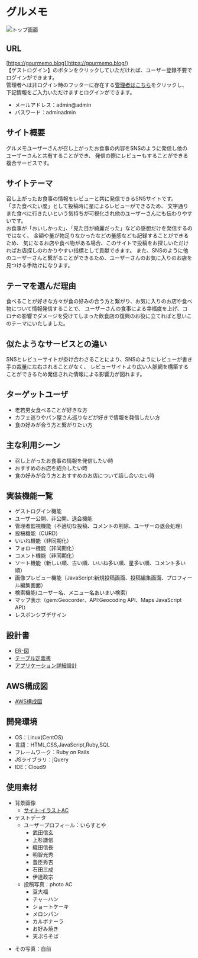 # グルメモ
![トップ画面](https://github.com/purupuruputtyan/gourmemo/assets/125232334/e118b45e-6208-43cc-9d4f-536cc78de3d0)

## URL
[https://gourmemo.blog](https://gourmemo.blog/)</br>
【ゲストログイン】のボタンをクリックしていただければ、ユーザー登録不要でログインができます。</br>
管理者へは非ログイン時のフッターに存在する[管理者はこちら](https://gourmemo.blog/admin/sign_in)をクリックし、</br>
下記情報をご入力いただけますとログインができます。

* メールアドレス：admin@admin
* パスワード：adminadmin

## サイト概要
グルメモユーザーさんが召し上がったお食事の内容をSNSのように発信し他のユーザーさんと共有することができ、
発信の際にレビューもすることができる複合サービスです。

## サイトテーマ
召し上がったお食事の情報をレビューと共に発信できるSNSサイトです。</br>
「また食べたい度」として投稿時に星によるレビューができるため、
文字通りまた食べに行きたいという気持ちが可視化され他のユーザーさんにも伝わりやすいです。</br>
お食事が「おいしかった」、「見た目が綺麗だった」などの感想だけを発信するのではなく、
金額や量が物足りなかったなどの量感なども記録することができるため、
気になるお店や食べ物がある場合、このサイトで投稿をお探しいただければお店探しのわかりやすい指標として貢献できます。
また、SNSのように他のユーザーさんと繋がることができるため、ユーザーさんのお気に入りのお店を見つける手助けになります。

## テーマを選んだ理由
食べることが好きな方々が食の好みの合う方と繋がり、お気に入りのお店や食べ物について情報発信することで、
ユーザーさんの食事による幸福度を上げ、コロナの影響でダメージを受けてしまった飲食店の復興のお役に立てればと思いこのテーマにいたしました。

##  似たようなサービスとの違い
SNSとレビューサイトが掛け合わさることにより、SNSのようにレビューが書き手の裁量に左右されることがなく、
レビューサイトより広い人脈網を構築することができるため発信された情報による影響力が図れます。

## ターゲットユーザ
* 老若男女食べることが好きな方
* カフェ巡りやパン屋さん巡りなどが好きで情報を発信したい方
* 食の好みが合う方と繋がりたい方

## 主な利用シーン
* 召し上がったお食事の情報を発信したい時
* おすすめのお店を紹介したい時
* 食の好みが合う方とおすすめのお店について話し合いたい時

## 実装機能一覧
* ゲストログイン機能
* ユーザー公開、非公開、退会機能
* 管理者監視機能（不適切な投稿、コメントの削除、ユーザーの退会処理）
* 投稿機能（CURD）
* いいね機能（非同期化）
* フォロー機能（非同期化）
* コメント機能（非同期化）
* ソート機能（新しい順、古い順、いいね多い順、星多い順、コメント多い順）
* 画像プレビュー機能（JavaScript:新規投稿画面、投稿編集画面、プロフィール編集画面）
* 検索機能(ユーザー名、メニュー名あいまい検索)
* マップ表示（gem:Geocorder、API:Geocoding API、Maps JavaScript API）
* レスポンシブデザイン

## 設計書
* [ER-図](https://app.diagrams.net/#G150Jy_cvpsanD-eS_ZyifpeQhiiZE3qx6)
* [テーブル定義書](https://docs.google.com/spreadsheets/d/14xiu30fAtfGhKccVJcjfzS4OSJhOn4Bb7xRlfqMfLr0/edit#gid=1373217982)
* [アプリケーション詳細設計](https://docs.google.com/spreadsheets/d/1JDjvKIgUSdZqSr7BulIy5VqYVIshHa2IlF3i3uH2l5c/edit#gid=549108681)

## AWS構成図
* [AWS構成図](https://drive.google.com/file/d/1TFz9OUpKd1ETvhEp_IrslHJGrbKXgcuR/view?usp=drive_link)

## 開発環境
- OS：Linux(CentOS)
- 言語：HTML,CSS,JavaScript,Ruby,SQL
- フレームワーク：Ruby on Rails
- JSライブラリ：jQuery
- IDE：Cloud9

## 使用素材
* 背景画像
  - [サイト:イラストAC](https://www.ac-illust.com/main/detail.php?id=2616215&word=%E3%82%AB%E3%83%88%E3%83%A9%E3%83%AA%E3%83%BC%E3%83%95%E3%83%AC%E3%83%BC%E3%83%A0%E2%80%BBpng%E8%83%8C%E6%99%AF%E9%80%8F%E6%98%8E)
* テストデータ
  - ユーザープロフィール：いらすとや
    - 武田信玄
    - 上杉謙信
    - 織田信長
    - 明智光秀
    - 豊臣秀吉
    - 石田三成
    - 伊達政宗
  - 投稿写真：photo AC
    - 豆大福
    - チャーハン
    - ショートケーキ
    - メロンパン
    - カルボナーラ
    - お好み焼き
    - 天ぷらそば
 - その写真：自前